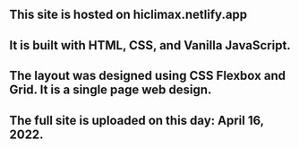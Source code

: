 ## This site is hosted on hiclimax.netlify.app

## It is built with HTML, CSS, and Vanilla JavaScript.

## The layout was designed using CSS Flexbox and Grid. It is a single page web design.

## The full site is uploaded on this day: April 16, 2022.
